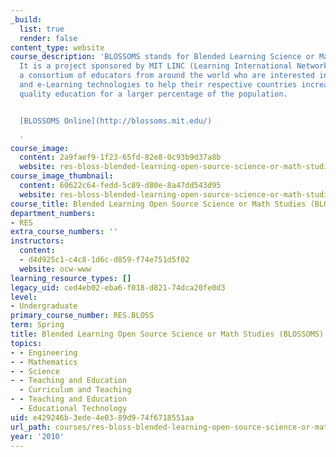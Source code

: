 ```yaml
---
_build:
  list: true
  render: false
content_type: website
course_description: 'BLOSSOMS stands for Blended Learning Science or Math Studies.
  It is a project sponsored by MIT LINC (Learning International Networks Consortium)
  a consortium of educators from around the world who are interested in using distance
  and e-Learning technologies to help their respective countries increase access to
  quality education for a larger percentage of the population.


  [BLOSSOMS Online](http://blossoms.mit.edu/)

  '
course_image:
  content: 2a9faef9-1f23-65fd-82e8-0c93b9d37a8b
  website: res-bloss-blended-learning-open-source-science-or-math-studies-blossoms-spring-2010
course_image_thumbnail:
  content: 60622c64-fedd-5c89-d80e-8a47dd543d95
  website: res-bloss-blended-learning-open-source-science-or-math-studies-blossoms-spring-2010
course_title: Blended Learning Open Source Science or Math Studies (BLOSSOMS)
department_numbers:
- RES
extra_course_numbers: ''
instructors:
  content:
  - d4d925c1-c4c8-1d6c-d859-f74e751d5f02
  website: ocw-www
learning_resource_types: []
legacy_uid: ced4eb02-eba6-f018-d821-74dca20fe0d3
level:
- Undergraduate
primary_course_number: RES.BLOSS
term: Spring
title: Blended Learning Open Source Science or Math Studies (BLOSSOMS)
topics:
- - Engineering
- - Mathematics
- - Science
- - Teaching and Education
  - Curriculum and Teaching
- - Teaching and Education
  - Educational Technology
uid: e429246b-3ede-4e03-89d9-74f6718551aa
url_path: courses/res-bloss-blended-learning-open-source-science-or-math-studies-blossoms-spring-2010
year: '2010'
---
```

